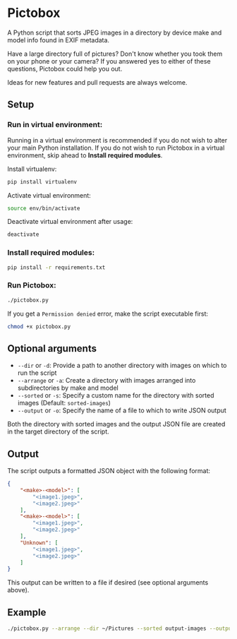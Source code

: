 # Pictobox

A Python script that sorts JPEG images in a directory by device make and model info found in EXIF metadata.

Have a large directory full of pictures? Don't know whether you took them on your phone or your camera? If you answered yes to either of these questions, Pictobox could help you out.

Ideas for new features and pull requests are always welcome.

## Setup

### Run in virtual environment:

Running in a virtual environment is recommended if you do not wish to alter your main Python installation. If you do not wish to run Pictobox in a virtual environment, skip ahead to **Install required modules**.

Install virtualenv:

```sh
pip install virtualenv
```

Activate virtual environment:

```sh
source env/bin/activate
```

Deactivate virtual environment after usage:

```sh
deactivate
```

### Install required modules:

```sh
pip install -r requirements.txt
```

### Run Pictobox:

```sh
./pictobox.py
```

If you get a `Permission denied` error, make the script executable first:

```sh
chmod +x pictobox.py
```

## Optional arguments
- `--dir` or `-d`: Provide a path to another directory with images on which to run the script
- `--arrange` or `-a`: Create a directory with images arranged into subdirectories by make and model
- `--sorted` or `-s`: Specify a custom name for the directory with sorted images (Default: `sorted-images`)
- `--output` or `-o`: Specify the name of a file to which to write JSON output

Both the directory with sorted images and the output JSON file are created in the target directory of the script.

## Output
The script outputs a formatted JSON object with the following format:
```json
{
    "<make>-<model>": [
        "<image1.jpeg>",
        "<image2.jpeg>"
    ],
    "<make>-<model>": [
        "<image1.jpeg>",
        "<image2.jpeg>"
    ],
    "Unknown": [
        "<image1.jpeg>",
        "<image2.jpeg>"
    ]
}
```

This output can be written to a file if desired (see optional arguments above).

## Example
```sh
./pictobox.py --arrange --dir ~/Pictures --sorted output-images --output output.json
```
